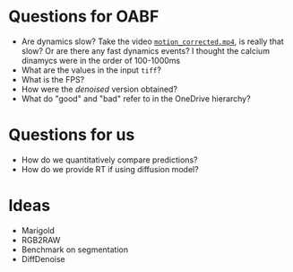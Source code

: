 # Questions for OABF
- Are dynamics slow? Take the video [`motion_corrected.mp4`](2-denoise/motion_corrected.mp4), is really that slow? Or are there any fast dynamics events? I thought the calcium dinamycs were in the order of 100-1000ms
- What are the values in the input `tiff`?
- What is the FPS?
- How were the *denoised* version obtained?
- What do "good" and "bad" refer to in the OneDrive hierarchy?

# Questions for us
- How do we quantitatively compare predictions?
- How do we provide RT if using diffusion model?

# Ideas
- Marigold
- RGB2RAW
- Benchmark on segmentation
- DiffDenoise